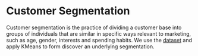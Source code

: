 # Customer Segmentation
Customer segmentation is the practice of dividing a customer base into groups of individuals that are similar in specific ways relevant to marketing, such as age, gender, interests and spending habits. We use the [dataset](https://archive.ics.uci.edu/ml/datasets/Wholesale+customers) and apply KMeans to form discover an underlying segmentation.
